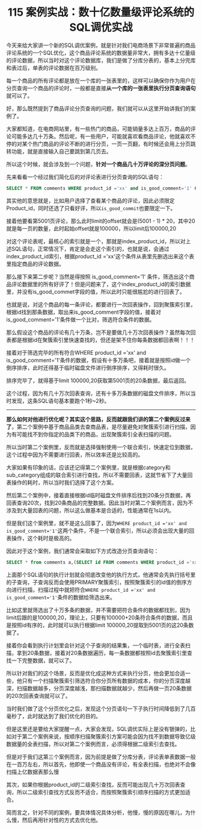 <h1 align="center">115 案例实战：数十亿数量级评论系统的SQL调优实战</h1>



今天来给大家讲一个新的SQL调优案例，就是针对我们电商场景下非常普遍的商品评论系统的一个SQL优化，这个商品评论系统的数据量非常大，拥有多达十亿量级的评论数据，所以当时对这个评论数据库，我们是做了分库分表的，基本上分完库和表过后，单表的评论数据在百万级别。

每一个商品的所有评论都是放在一个库的一张表里的，这样可以确保你作为用户在分页查询一个商品的评论时，一般都是直接**从一个库的一张表里执行分页查询语句**就可以了。

好，那么既然提到了商品评论分页查询的问题，我们就可以从这里开始讲我们的案例了。

大家都知道，在电商网站里，有一些热门的商品，可能销量多达上百万，商品的评论可能多达几十万条。然后呢，有一些用户，可能就喜欢看商品评论，他就喜欢不停的对某个热门商品的评论不断的进行分页，一页一页翻，有时候还会用上分页跳转功能，就是直接输入自己要跳到第几页去。

所以这个时候，就会涉及到一个问题，**针对一个商品几十万评论的深分页问题**。

先来看看一个经过我们简化后的对评论表进行分页查询的SQL语句：

```sql
SELECT * FROM comments WHERE product_id ='xx' and is_good_comment='1' ORDER BY id  desc LIMIT 100000,20;
```

其实他的意思就是，比如用户选择了查看某个商品的评论，因此必须限定Product_id，同时还选了只看好评，所以`is_good_commit`也要限定一下。

接着他要看第5001页评论，那么此时limit的offset就会是(5001 - 1) * 20，其中20就是每一页的数量，此时起始offset就是100000，所以limit后100000,20

对这个评论表呢，最核心的索引就是一个，那就是index_product_id，所以对上述SQL语句，正常情况下，肯定是会走这个索引的，也就是说，会通过index_product_id索引，根据product_id ='xx'这个条件从表里先删选出来这个表里指定商品的评论数据。

那么接下来第二步呢？当然是得按照 is_good_comment='1' 条件，筛选出这个商品评论数据里的所有好评了！但是问题来了，这个index_product_id的索引数据里，并没有is_good_commet字段的值，所以此时只能很尴尬的进行回表了。

也就是说，对这个商品的每一条评论，都要进行一次回表操作，回到聚簇索引里，根据id找到那条数据，取出来is_good_comment字段的值，接着对is_good_comment='1'条件做一个比对，筛选符合条件的数据。

那么假设这个商品的评论有几十万条，岂不是要做几十万次回表操作？虽然每次回表都是根据id在聚簇索引里快速查找的，但还是架不住你每条数据都回表啊！！！

接着对于筛选完毕的所有符合WHERE product_id ='xx' and is_good_comment='1'条件的数据，假设有十多万条吧，接着就是按照id做一个倒序排序，此时还得基于临时磁盘文件进行倒序排序，又得耗时很久。

排序完毕了，就得基于limit 100000,20获取第5001页的20条数据，最后返回。

这个过程，因为有几十万次回表查询，还有十多万条数据的磁盘文件排序，所以当时发现，这条SQL语句基本要跑个1秒~2秒。

---

**那么如何对他进行优化呢？其实这个思路，反而就跟我们讲的第二个案例反过来了**，第二个案例中基于商品品类去查商品表，是尽量避免对聚簇索引进行扫描，因为有可能找不到你指定的品类下的商品，出现聚簇索引全表扫描的问题。

所以当时第二个案例里，反而就是选择强制使用一个联合索引，快速定位到数据，这个过程中因为不需要进行回表，所以效率还是比较高的。

大家如果有印象的话，应该还记得第二个案例里，就是根据category和sub_category组成的联合索引进行查找，所以不需要回表，这就节省下了大量回表操作的耗时，所以当时我们选择了这个方案。

然后第二个案例中，接着直接根据id临时磁盘文件排序后找到20条分页数据，再回表查询20次，找到20条商品的完整数据。因此当时对第二个案例而言，因为不涉及到大量回表的问题，所以这么做基本是合适的，性能通常在1s以内。

但是我们这个案例里，就不是这么回事了，因为`WHERE product_id ='xx' and is_good_comment='1'`这两个条件，不是一个联合索引，所以必须会出现大量的回表操作，这个耗时是极高的。

因此对于这个案例，我们通常会采取如下方式改造分页查询语句：

```sql
SELECT * from comments a,(SELECT id FROM comments WHERE product_id ='xx' and is_good_comment='1' ORDER BY id  desc LIMIT 100000,20) b WHERE a.id=b.id;
```

上面那个SQL语句的执行计划就会彻底改变他的执行方式，他通常会先执行括号里的子查询，子查询反而会使用PRIMARY聚簇索引，按照聚簇索引的id值的倒序方向进行扫描，扫描过程中就把符合`WHERE product_id ='xx' and is_good_comment='1'`条件的数据给筛选出来。

比如这里就筛选出了十万多条的数据，并不需要把符合条件的数据都找到，因为limit后跟的是100000,20，理论上，只要有100000+20条符合条件的数据，而且是按照id有序的，此时就可以执行根据limit 100000,20提取到5001页的这20条数据了。

接着你会看到执行计划里会针对这个子查询的结果集，一个临时表，<derived2>进行全表扫描，拿到20条数据，接着对20条数据遍历，每一条数据都按照id去聚簇索引里查找一下完整数据，就可以了。

所以针对我们的这个场景，反而是优化成这种方式来执行分页，他会更加合适一些，他只有一个扫描聚簇索引筛选符合你分页所有数据的成本，你的分页深度越深，扫描数据越多，分页深度越浅，那扫描数据就越少，然后再做一页20条数据的20次回表查询就可以了。

当时我们做了这个分页优化之后，发现这个分页语句一下子执行时间降低到了几百毫秒了，此时就达到了我们优化的目的。

但是这里还是要给大家提醒一点，大家会发现，SQL调优实际上是没有银弹的，比如对于第二个案例来说，按顺序扫描聚簇索引方案可能会因为找不到数据导致亿级数据量的全表扫描，所以对第二个案例而言，必须得根据二级索引去查找。

但是对于我们这第三个案例而言，因为前提是做了分库分表，评论表单表数据一般在一百万左右，所以首先，他即使一个商品没有评论，有全表扫描，也绝对不会像扫描上亿数据表那么慢

其次，如果你根据product_id的二级索引查找，反而可能出现几十万次回表查询，所以二级索引查找方式反而不适合，而按照聚簇索引顺序扫描的方式更加适合。

简而言之，针对不同的案例，要具体情况具体分析，他慢，慢的原因在哪儿，为什么慢，然后再用针对性的方式去优化他。
